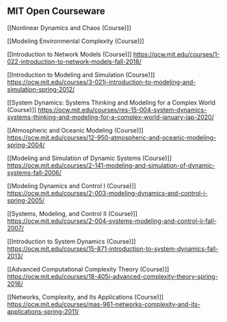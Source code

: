 ## MIT Open Courseware

[[Nonlinear Dynamics and Chaos (Course)]]


[[Modeling Environmental Complexity (Course)]]

[[Introduction to Network Models (Course)]]
https://ocw.mit.edu/courses/1-022-introduction-to-network-models-fall-2018/

[[Introduction to Modeling and Simulation (Course)]]
https://ocw.mit.edu/courses/3-021j-introduction-to-modeling-and-simulation-spring-2012/

[[System Dynamics: Systems Thinking and Modeling for a Complex World (Course)]]
https://ocw.mit.edu/courses/res-15-004-system-dynamics-systems-thinking-and-modeling-for-a-complex-world-january-iap-2020/

[[Atmospheric and Oceanic Modeling (Course)]]
https://ocw.mit.edu/courses/12-950-atmospheric-and-oceanic-modeling-spring-2004/

[[Modeling and Simulation of Dynamic Systems (Course)]]
https://ocw.mit.edu/courses/2-141-modeling-and-simulation-of-dynamic-systems-fall-2006/

[[Modeling Dynamics and Control I (Course)]]
https://ocw.mit.edu/courses/2-003-modeling-dynamics-and-control-i-spring-2005/

[[Systems, Modeling, and Control II (Course)]]
https://ocw.mit.edu/courses/2-004-systems-modeling-and-control-ii-fall-2007/

[[Introduction to System Dynamics (Course)]]
https://ocw.mit.edu/courses/15-871-introduction-to-system-dynamics-fall-2013/

[[Advanced Computational Complexity Theory (Course)]]
https://ocw.mit.edu/courses/18-405j-advanced-complexity-theory-spring-2016/

[[Networks, Complexity, and Its Applications (Course)]]
https://ocw.mit.edu/courses/mas-961-networks-complexity-and-its-applications-spring-2011/